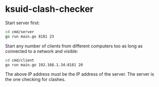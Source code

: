 # ksuid-clash-checker

Start server first:

```bash
cd cmd/server
go run main.go 8181 23
```

Start any number of clients from different computers too as long as connected to a network and visible:

```bash
cd cmd/client
go run main.go 192.168.1.34:8181 20
```

The above IP address must be the IP address of the server.
The server is the one checking for clashes.
